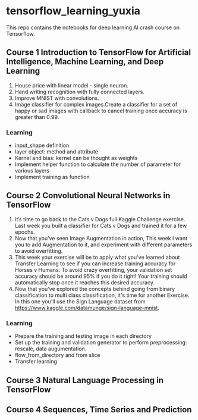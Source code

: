 # tensorflow_learning_yuxia
This repo contains the notebooks for deep learning AI crash course on Tensorflow.

## Course 1 Introduction to TensorFlow for Artificial Intelligence, Machine Learning, and Deep Learning
1. House price with linear model - single neuron. 
2. Hand writing recognition with fully connected layers.
3. Improve MNIST with convolutions.
4. Image classifier for complex images.Create a classifier for a set of happy or sad images with callback to cancel training once accuracy is greater than 0.99.

### Learning
* input_shape definition
* layer object: method and attribute
* Kernel and bias: kernel can be thought as weights
* Implement helper function to calculate the number of parameter for various layers
* Implement training as function


## Course 2 Convolutional Neural Networks in TensorFlow
1. it’s time to go back to the Cats v Dogs full Kaggle Challenge exercise. Last week you built a classifier for Cats v Dogs and trained it for a few epochs. 
2. Now that you’ve seen Image Augmentation in action, This week I want you to add Augmentation to it, and experiment with different parameters to avoid overfitting. 
3. This week your exercise will be to apply what you've learned about Transfer Learning to see if you can increase training accuracy for Horses v Humans. To avoid crazy overfitting, your validation set accuracy should be around 95% if you do it right! Your training should automatically stop once it reaches this desired accuracy.
4. Now that you've explored the concepts behind going from binary classification to multi class classification, it's time for another Exercise. In this one you'll use the Sign Language dataset from https://www.kaggle.com/datamunge/sign-language-mnist.

### Learning
* Prepare the training and testing image in each directory
* Set up the training and validation generator to perform preprocessing: rescale, data augumentation.
* flow_from_directory and from slice
* Transfer learning

## Course 3 Natural Language Processing in TensorFlow


## Course 4 Sequences, Time Series and Prediction
